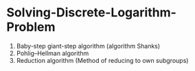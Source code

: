 # Solving-Discrete-Logarithm-Problem
1) Baby-step giant-step algorithm (algorithm Shanks)
2) Pohlig–Hellman algorithm
3) Reduction algorithm (Method of reducing to own subgroups)
